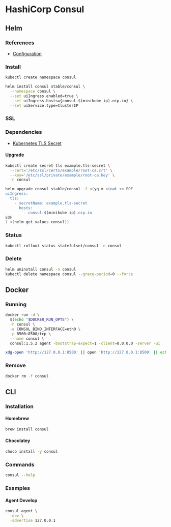 # HashiCorp Consul

## Helm

### References

- [Configuration](https://github.com/helm/charts/tree/master/stable/consul#configuration)

### Install

```sh
kubectl create namespace consul
```

```sh
helm install consul stable/consul \
  --namespace consul \
  --set uiIngress.enabled=true \
  --set uiIngress.hosts={consul.$(minikube ip).nip.io} \
  --set uiService.type=ClusterIP
```

### SSL

### Dependencies

- [Kubernetes TLS Secret](/k8s-tls-secret.md)

#### Upgrade

```sh
kubectl create secret tls example.tls-secret \
  --cert='/etc/ssl/certs/example/root-ca.crt' \
  --key='/etc/ssl/private/example/root-ca.key' \
  -n consul
```

```sh
helm upgrade consul stable/consul -f <(yq m <(cat << EOF
uiIngress:
  tls:
    - secretName: example.tls-secret
      hosts:
        - consul.$(minikube ip).nip.io
EOF
) <(helm get values consul))
```

<!-- ### ACL

  --set acl.enabled=true \
  --set acl.masterToken="$(head -c 12 /dev/urandom | shasum | cut -d ' ' -f 1)" \
  --set acl.agentToken="$(head -c 12 /dev/urandom | shasum | cut -d ' ' -f 1)" -->

### Status

```sh
kubectl rollout status statefulset/consul -n consul
```

<!-- ### Secret

```sh
kubectl get secret consul-gossip-key \
  -o jsonpath='{.data.gossip-key}' \
  -n consul | \
    base64 --decode; echo
``` -->

### Delete

```sh
helm uninstall consul -n consul
kubectl delete namespace consul --grace-period=0 --force
```

## Docker

### Running

```sh
docker run -d \
  $(echo "$DOCKER_RUN_OPTS") \
  -h consul \
  -e CONSUL_BIND_INTERFACE=eth0 \
  -p 8500:8500/tcp \
  --name consul \
  consul:1.5.2 agent -bootstrap-expect=1 -client=0.0.0.0 -server -ui
```

```sh
xdg-open 'http://127.0.0.1:8500' || open 'http://127.0.0.1:8500' || echo -e '[INFO]\thttp://127.0.0.1:8500'
```

### Remove

```sh
docker rm -f consul
```

## CLI

### Installation

#### Homebrew

```sh
brew install consul
```

#### Chocolatey

```sh
choco install -y consul
```

### Commands

```sh
consul --help
```

### Examples

#### Agent Develop

```sh
consul agent \
  -dev \
  -advertise 127.0.0.1
```
